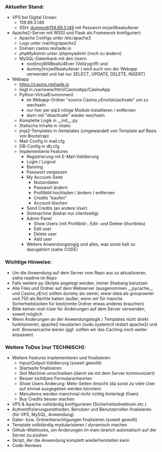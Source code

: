 ### Aktueller Stand:

- VPS bei Digital Ocean:
  - 159.89.3.149
  - SSH: dummy@159.89.3.149 mit Passwort mcjwillbeatu4ever
- Apache2-Server mit WSGI und Flask als Framework konfiguriert:
  - Apache Configs unter /etc/apache2
  - Logs unter /var/log/apache2
  - Domain casino.reshade.io
  - phpMyAdmin unter /phpmyadmin (noch zu ändern)
  - MySQL-Datenbank mit den Usern
    - root|mcjWillBeatU4Ever (Vollzugriff) und
    - dummy|mcjwillbeatu4ever ( wird auch von der Webapp verwendet und hat nur SELECT, UPDATE, DELETE, INSERT)
- Webapp
  - https://casino.reshade.io
  - liegt in /var/www/html/CasinoApp/CasinoApp
  - Python-VirtualEnvironment
    - im Webapp-Ordner &quot;source Casino\_vEnv/bin/activate&quot; um zu wechseln
    - nur hier per pip3 nötige Module installieren / entfernen
    - dann mit &quot;deactivate&quot; wieder wechseln
  - Komplette Logik in \_\_init\_\_.py
  - Statische Inhalte in /static
  - jinja2-Templates in /templates (umgewandelt von Template auf Basis von Bootstrap)
  - Mail-Config in mail.cfg
  - DB-Config in db.cfg
  - Implementierte Features
    - Registrierung mit E-Mail-Validierung
    - Login / Logout
    - Banning
    - Passwort vergessen
    - My Account-Seite
      - Nutzerdaten
      - Passwort ändern
      - Profilbild hochladen / ändern / entfernen
      - Credits &quot;kaufen&quot;
      - Account löschen
    - Send Credits (an andere User)
    - Slotmachine (bisher nur clientseitig)
    - Admin Panel
      - Show Users (mit Profilbild-, Edit- und Delete-Shortlinks)
      - Edit user
      - Delete user
      - Add user
    - Weitere Anwendungslogig und alles, was sonst halt so dazugehört (siehe CODE)

### Wichtige Hinweise:

- Um die Anwendung auf dem Server vom Repo aus zu aktualisieren, siehe readme im Repo
- Falls weitere py-Skripte angelegt werden, immer Shebang benutzen
- Alle Files und Ordner auf dem Webserver (ausgenommen \_\_pycache\_\_ und Casino\_vEnv) sollten dummy als owner, www-data als groupowner und 750 als Rechte haben (außer, wenn wir für manche Sicherheitslücken für bestimmte Ordner etwas anderes brauchen)
- Bitte keinen root-User für Änderungen auf dem Server verwenden, soweit möglich
- Wenn Änderungen an der Anwendungslogik / Templates nicht direkt funktionieren, apache2 neustarten (sudo systemctl restart apache2) und evtl. Browsercache leeren (ggf. sollten wir das Caching noch weiter anpassen)

### Weitere ToDos (nur TECHNISCH):

- Weitere Features implementieren und finalisieren:
  - Input/Output-Validierung (soweit gewollt)
  - Startseite finalisieren
  - Slot Machine umschreiben (damit sie mit dem Server kommuniziert)
  - Besser sichtbare Formularantworten
  - Show Users Änderung: Mehr-Seiten-Ansicht (da sonst zu viele User auf einmal ausgegeben werden könnten)
  - Menuitems werden manchmal nicht richtig hinterlegt (fixen)
  - Buy Credits besser machen
- VPS &amp; Apache vollständig konfigurieren (Sicherheitsdirektiven etc.)
- Authentifizierungsmethoden, Benutzer und Benutzerrollen finalisieren (für VPS, MySQL, Anwendung)
- Datei- bzw. Ordnerberechtigungen finalisieren (soweit gewollt)
- Template vollständig modularisieren / dynamisch machen
- Github-Webhooks, um Änderungen im main-branch automatisch auf der Server zu pushen
- Skript, der die Anwendung komplett wiederherstellen kann
- Code-Reviews
